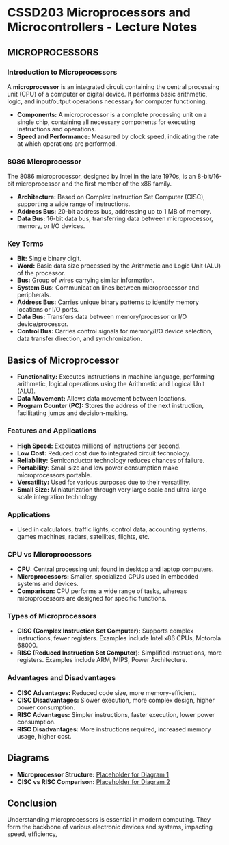 # CSSD203 Microprocessors and Microcontrollers - Lecture Notes

## MICROPROCESSORS

### Introduction to Microprocessors

A **microprocessor** is an integrated circuit containing the central processing unit (CPU) of a computer or digital device. It performs basic arithmetic, logic, and input/output operations necessary for computer functioning.

- **Components:** A microprocessor is a complete processing unit on a single chip, containing all necessary components for executing instructions and operations.
- **Speed and Performance:** Measured by clock speed, indicating the rate at which operations are performed.

### 8086 Microprocessor

The 8086 microprocessor, designed by Intel in the late 1970s, is an 8-bit/16-bit microprocessor and the first member of the x86 family.

- **Architecture:** Based on Complex Instruction Set Computer (CISC), supporting a wide range of instructions.
- **Address Bus:** 20-bit address bus, addressing up to 1 MB of memory.
- **Data Bus:** 16-bit data bus, transferring data between microprocessor, memory, or I/O devices.

### Key Terms

- **Bit:** Single binary digit.
- **Word:** Basic data size processed by the Arithmetic and Logic Unit (ALU) of the processor.
- **Bus:** Group of wires carrying similar information.
- **System Bus:** Communication lines between microprocessor and peripherals.
- **Address Bus:** Carries unique binary patterns to identify memory locations or I/O ports.
- **Data Bus:** Transfers data between memory/processor or I/O device/processor.
- **Control Bus:** Carries control signals for memory/I/O device selection, data transfer direction, and synchronization.

## Basics of Microprocessor

- **Functionality:** Executes instructions in machine language, performing arithmetic, logical operations using the Arithmetic and Logical Unit (ALU).
- **Data Movement:** Allows data movement between locations.
- **Program Counter (PC):** Stores the address of the next instruction, facilitating jumps and decision-making.

### Features and Applications

- **High Speed:** Executes millions of instructions per second.
- **Low Cost:** Reduced cost due to integrated circuit technology.
- **Reliability:** Semiconductor technology reduces chances of failure.
- **Portability:** Small size and low power consumption make microprocessors portable.
- **Versatility:** Used for various purposes due to their versatility.
- **Small Size:** Miniaturization through very large scale and ultra-large scale integration technology.

### Applications

- Used in calculators, traffic lights, control data, accounting systems, games machines, radars, satellites, flights, etc.

### CPU vs Microprocessors

- **CPU:** Central processing unit found in desktop and laptop computers.
- **Microprocessors:** Smaller, specialized CPUs used in embedded systems and devices.
- **Comparison:** CPU performs a wide range of tasks, whereas microprocessors are designed for specific functions.

### Types of Microprocessors

- **CISC (Complex Instruction Set Computer):** Supports complex instructions, fewer registers. Examples include Intel x86 CPUs, Motorola 68000.
- **RISC (Reduced Instruction Set Computer):** Simplified instructions, more registers. Examples include ARM, MIPS, Power Architecture.

### Advantages and Disadvantages

- **CISC Advantages:** Reduced code size, more memory-efficient.
- **CISC Disadvantages:** Slower execution, more complex design, higher power consumption.
- **RISC Advantages:** Simpler instructions, faster execution, lower power consumption.
- **RISC Disadvantages:** More instructions required, increased memory usage, higher cost.

## Diagrams

- **Microprocessor Structure:**
  [Placeholder for Diagram 1](https://media.geeksforgeeks.org/wp-content/uploads/3333-3.png)
- **CISC vs RISC Comparison:**
  [Placeholder for Diagram 2](https://www.microcontrollertips.com/wp-content/uploads/2018/01/table-1-RISC-CISC.jpg)

## Conclusion

Understanding microprocessors is essential in modern computing. They form the backbone of various electronic devices and systems, impacting speed, efficiency,
